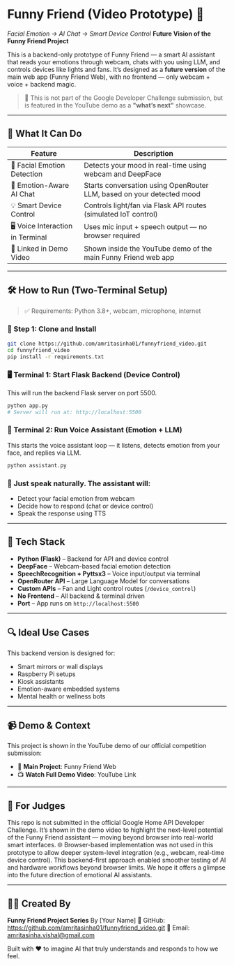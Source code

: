# Funny Friend (Video Prototype) 🎥

*Facial Emotion → AI Chat → Smart Device Control*
**Future Vision of the Funny Friend Project**

This is a backend-only prototype of Funny Friend — a smart AI assistant that reads your emotions through webcam, chats with you using LLM, and controls devices like lights and fans.
It’s designed as a **future version** of the main web app (Funny Friend Web), with no frontend — only webcam + voice + backend magic.

> 📝 This is not part of the Google Developer Challenge submission, but is featured in the YouTube demo as a **"what’s next"** showcase.

---

## 🎯 What It Can Do

| Feature                           | Description                                                           |
| --------------------------------- | --------------------------------------------------------------------- |
| 👀 Facial Emotion Detection       | Detects your mood in real-time using webcam and DeepFace              |
| 🧠 Emotion-Aware AI Chat          | Starts conversation using OpenRouter LLM, based on your detected mood |
| 💡 Smart Device Control           | Controls light/fan via Flask API routes (simulated IoT control)       |
| 🖥️ Voice Interaction in Terminal | Uses mic input + speech output — no browser required                  |
| 🔗 Linked in Demo Video           | Shown inside the YouTube demo of the main Funny Friend web app        |

---

## 🛠 How to Run (Two-Terminal Setup)

> ✅ Requirements: Python 3.8+, webcam, microphone, internet

### 🔹 Step 1: Clone and Install

```bash
git clone https://github.com/amritasinha01/funnyfriend_video.git
cd funnyfriend_video
pip install -r requirements.txt
```

### 🖥️ Terminal 1: Start Flask Backend (Device Control)

This will run the backend Flask server on port 5500.

```bash
python app.py
# Server will run at: http://localhost:5500
```

### 🧠 Terminal 2: Run Voice Assistant (Emotion + LLM)

This starts the voice assistant loop — it listens, detects emotion from your face, and replies via LLM.

```bash
python assistant.py
```

### 🎤 Just speak naturally. The assistant will:

* Detect your facial emotion from webcam
* Decide how to respond (chat or device control)
* Speak the response using TTS

---

## 🔧 Tech Stack

* **Python (Flask)** – Backend for API and device control
* **DeepFace** – Webcam-based facial emotion detection
* **SpeechRecognition + Pyttsx3** – Voice input/output via terminal
* **OpenRouter API** – Large Language Model for conversations
* **Custom APIs** – Fan and Light control routes (`/device_control`)
* **No Frontend** – All backend & terminal driven
* **Port** – App runs on `http://localhost:5500`

---

## 🔍 Ideal Use Cases

This backend version is designed for:

* Smart mirrors or wall displays
* Raspberry Pi setups
* Kiosk assistants
* Emotion-aware embedded systems
* Mental health or wellness bots

---

## 📹 Demo & Context

This project is shown in the YouTube demo of our official competition submission:

* 🔗 **Main Project**: Funny Friend Web
* 📺 **Watch Full Demo Video**: YouTube Link

---

## 📝 For Judges

This repo is not submitted in the official Google Home API Developer Challenge.
It’s shown in the demo video to highlight the next-level potential of the Funny Friend assistant — moving beyond browser into real-world smart interfaces.
🌐 Browser-based implementation was not used in this prototype to allow deeper system-level integration (e.g., webcam, real-time device control). This backend-first 
  approach enabled smoother testing of AI and hardware workflows beyond browser limits.
We hope it offers a glimpse into the future direction of emotional AI assistants.

---

## 👩‍💻 Created By

**Funny Friend Project Series**
By \[Your Name]
🔗 GitHub: https://github.com/amritasinha01/funnyfriend_video.git
📧 Email: amritasinha.vishal@gmail.com

Built with ❤️ to imagine AI that truly understands and responds to how we feel.